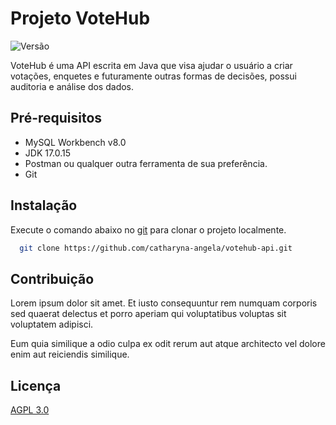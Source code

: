 # Projeto VoteHub
![Versão](https://img.shields.io/badge/version-0.0.2-blue.svg)

VoteHub é uma API escrita em Java que visa ajudar o usuário a criar votações, enquetes e futuramente
outras formas de decisões, possui auditoria e análise dos dados.

## Pré-requisitos
- MySQL Workbench v8.0
- JDK 17.0.15
- Postman ou qualquer outra ferramenta de sua preferência.
- Git

## Instalação

Execute o comando abaixo no [git](https://pip.pypa.io/en/stable/) para clonar o projeto localmente.

```bash
  git clone https://github.com/catharyna-angela/votehub-api.git
```

[//]: # (## Usage)

[//]: # ()
[//]: # (```java)

[//]: # (import foobar)

[//]: # ()
[//]: # (# returns 'words')

[//]: # (foobar.pluralize&#40;'word'&#41;)

[//]: # ()
[//]: # (# returns 'geese')

[//]: # (foobar.pluralize&#40;'goose'&#41;)

[//]: # ()
[//]: # (# returns 'phenomenon')

[//]: # (foobar.singularize&#40;'phenomena'&#41;)

[//]: # (```)

## Contribuição

Lorem ipsum dolor sit amet. Et iusto consequuntur rem numquam corporis sed quaerat delectus et 
porro aperiam qui voluptatibus voluptas sit voluptatem adipisci. 

Eum quia similique a odio culpa ex odit rerum aut atque architecto vel dolore enim aut reiciendis similique.

## Licença

[AGPL 3.0](https://www.gnu.org/licenses/agpl-3.0.html)